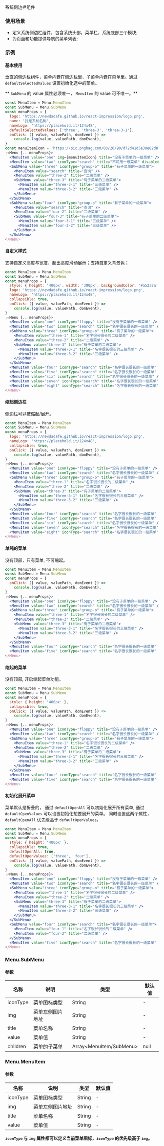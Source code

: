 系统侧边栏组件

### 使用场景

- 定义系统侧边栏组件，包含系统头部，菜单栏，系统底部三个模块;
- 为页面和功能提供导航的菜单列表;

### 示例

#### 基本使用

垂直的侧边栏组件，菜单内嵌在侧边栏里，子菜单内嵌在菜单里。通过 `defaultSelectedValues` 设置初始化选中的菜单。

** `SubMenu` 的 value 属性必须唯一， `MenuItem` 的 value 可不唯一。**

```jsx
const MenuItem = Menu.MenuItem
const SubMenu = Menu.SubMenu
const menuProps = {
  logo: 'https://newdadafe.github.io/react-impression/logo.png',
  name: '我是系统名称',
  nameLogo: 'https://placehold.it/124x48',
  defaultSelectedValues: ['three', 'three-3', 'three-3-1'],
  onClick: ({ value, valuePath, domEvent }) =>
    console.log(value, valuePath, domEvent),
}
const menuItemIcon = 'https://pic.pngbag.com/00/20/90/d72d41d5e30e82d8.jpg'
;<Menu {...menuProps}>
  <MenuItem value="one" img={menuItemIcon} title="没有子菜单的一级菜单" />
  <MenuItem value="two" iconType="search" title="不可用一级菜单" disabled />
  <SubMenu value="three" iconType="group-o" title="有子菜单的一级菜单">
    <MenuItem value="search" title="查询" />
    <MenuItem value="three-2" title="二级菜单" />
    <SubMenu value="three-3" title="有子菜单的二级菜单">
      <MenuItem value="three-3-1" title="三级菜单" />
      <MenuItem value="three-3-2" title="三级菜单" />
    </SubMenu>
  </SubMenu>
  <SubMenu value="four" iconType="group-o" title="有子菜单的一级菜单">
    <MenuItem value="search" title="查询" />
    <MenuItem value="four-2" title="二级菜单" />
    <SubMenu value="four-3" title="有子菜单的二级菜单">
      <MenuItem value="four-3-1" title="三级菜单" />
      <MenuItem value="four-3-2" title="三级菜单" />
    </SubMenu>
  </SubMenu>
</Menu>
```

#### 自定义样式

支持自定义高度与宽度，超出高度滑动展示；支持自定义背景色；

```jsx
const MenuItem = Menu.MenuItem
const SubMenu = Menu.SubMenu
const menuProps = {
  style: { height: '400px', width: '300px', backgroundColor: '#a52a2a' },
  logo: 'https://newdadafe.github.io/react-impression/logo.png',
  nameLogo: 'https://placehold.it/124x48',
  collapsible: true,
  onClick: ({ value, valuePath, domEvent }) =>
    console.log(value, valuePath, domEvent),
}
;<Menu {...menuProps}>
  <MenuItem value="one" iconType="floppy" title="没有子菜单的一级菜单" />
  <MenuItem value="two" iconType="search" title="名字很长很长的一级菜单" />
  <SubMenu value="three" iconType="group-o" title="有子菜单的一级菜单">
    <MenuItem value="three-1" title="名字很长很长的二级菜单" />
    <MenuItem value="three-2" title="二级菜单" />
    <SubMenu value="three-3" title="有子菜单的二级菜单">
      <MenuItem value="three-3-1" title="名字很长很长的三级菜单" />
      <MenuItem value="three-3-2" title="三级菜单" />
    </SubMenu>
  </SubMenu>
  <MenuItem value="four" iconType="search" title="名字很长很长的一级菜单" />
  <MenuItem value="five" iconType="search" title="名字很长很长的一级菜单" />
  <MenuItem value="six" iconType="search" title="名字很长很长的一级菜单" />
  <MenuItem value="seven" iconType="search" title="名字很长很长的一级菜单" />
  <MenuItem value="eight" iconType="search" title="名字很长很长的一级菜单" />
</Menu>
```

#### 缩起侧边栏

侧边栏可以被缩起/展开。

```jsx
const MenuItem = Menu.MenuItem
const SubMenu = Menu.SubMenu
const menuProps = {
  logo: 'https://newdadafe.github.io/react-impression/logo.png',
  nameLogo: 'https://placehold.it/124x48',
  collapsible: true,
  onClick: ({ value, valuePath, domEvent }) =>
    console.log(value, valuePath, domEvent),
}
;<Menu {...menuProps}>
  <MenuItem value="one" iconType="floppy" title="没有子菜单的一级菜单" />
  <MenuItem value="two" iconType="search" title="名字很长很长的一级菜单" />
  <SubMenu value="three" iconType="group-o" title="有子菜单的一级菜单">
    <MenuItem value="three-1" title="名字很长很长的二级菜单" />
    <MenuItem value="three-2" title="二级菜单" />
    <SubMenu value="three-3" title="有子菜单的二级菜单">
      <MenuItem value="three-3-1" title="名字很长很长的三级菜单" />
      <MenuItem value="three-3-2" title="三级菜单" />
    </SubMenu>
  </SubMenu>
  <MenuItem value="four" iconType="search" title="名字很长很长的一级菜单" />
  <MenuItem value="five" iconType="search" title="名字很长很长的一级菜单" />
  <MenuItem value="six" iconType="search" title="名字很长很长的一级菜单" />
  <MenuItem value="seven" iconType="search" title="名字很长很长的一级菜单" />
  <MenuItem value="eight" iconType="search" title="名字很长很长的一级菜单" />
</Menu>
```

#### 单纯的菜单

没有顶部，只有菜单, 不可缩起。

```jsx
const MenuItem = Menu.MenuItem
const SubMenu = Menu.SubMenu
const menuProps = {
  onClick: ({ value, valuePath, domEvent }) =>
    console.log(value, valuePath, domEvent),
}
;<Menu {...menuProps}>
  <MenuItem value="one" iconType="floppy" title="没有子菜单的一级菜单" />
  <MenuItem value="two" iconType="search" title="名字很长很长的一级菜单" />
  <SubMenu value="three" iconType="group-o" title="有子菜单的一级菜单">
    <MenuItem value="three-1" title="名字很长很长的二级菜单" />
    <MenuItem value="three-2" title="二级菜单" />
    <SubMenu value="three-3" title="有子菜单的二级菜单">
      <MenuItem value="three-3-1" title="名字很长很长的三级菜单" />
      <MenuItem value="three-3-2" title="三级菜单" />
    </SubMenu>
  </SubMenu>
  <MenuItem value="four" iconType="search" title="名字很长很长的一级菜单" />
  <MenuItem value="five" iconType="search" title="名字很长很长的一级菜单" />
</Menu>
```

#### 缩起的菜单

没有顶部, 开启缩起菜单功能。

```jsx
const MenuItem = Menu.MenuItem
const SubMenu = Menu.SubMenu
const menuProps = {
  style: { height: '400px' },
  collapsible: true,
  onClick: ({ value, valuePath, domEvent }) =>
    console.log(value, valuePath, domEvent),
}
;<Menu {...menuProps}>
  <MenuItem value="one" iconType="floppy" title="没有子菜单的一级菜单" />
  <MenuItem value="two" iconType="search" title="名字很长很长的一级菜单" />
  <SubMenu value="three" iconType="group-o" title="有子菜单的一级菜单">
    <MenuItem value="three-1" title="名字很长很长的二级菜单" />
    <MenuItem value="three-2" title="二级菜单" />
    <SubMenu value="three-3" title="有子菜单的二级菜单">
      <MenuItem value="three-3-1" title="名字很长很长的三级菜单" />
      <MenuItem value="three-3-2" title="三级菜单" />
    </SubMenu>
  </SubMenu>
  <MenuItem value="four" iconType="search" title="名字很长很长的一级菜单" />
  <MenuItem value="five" iconType="search" title="名字很长很长的一级菜单" />
</Menu>
```

#### 初始化展开菜单

菜单默认是折叠的， 通过 `defaultOpenAll` 可以初始化展开所有菜单, 通过 `defaultOpenValues` 可以设置初始化想要展开的菜单。 同时设置这两个属性，`defaultOpenAll` 优先级高于 `defaultOpenValues`。

```jsx
const MenuItem = Menu.MenuItem
const SubMenu = Menu.SubMenu
const menuProps = {
  style: { height: '400px' },
  collapsible: true,
  defaultOpenAll: true,
  defaultOpenValues: ['three', 'four'],
  onClick: ({ value, valuePath, domEvent }) =>
    console.log(value, valuePath, domEvent),
}
;<Menu {...menuProps}>
  <MenuItem value="one" iconType="floppy" title="没有子菜单的一级菜单" />
  <MenuItem value="two" iconType="search" title="名字很长很长的一级菜单" />
  <SubMenu value="three" iconType="group-o" title="有子菜单的一级菜单">
    <MenuItem value="three-1" title="名字很长很长的二级菜单" />
    <MenuItem value="three-2" title="二级菜单" />
    <SubMenu value="three-3" title="有子菜单的二级菜单">
      <MenuItem value="three-3-1" title="名字很长很长的三级菜单" />
      <MenuItem value="three-3-2" title="三级菜单" />
    </SubMenu>
  </SubMenu>
  <SubMenu value="four" iconType="search" title="名字很长很长的一级菜单">
    <MenuItem value="four-1" title="名字很长很长的二级菜单" />
    <MenuItem value="four-2" title="二级菜单" />
  </SubMenu>
  <MenuItem value="five" iconType="search" title="名字很长很长的一级菜单" />
</Menu>
```

### Menu.SubMenu

#### 参数

| 名称     | 说明             | 类型                    | 默认值 |
| -------- | ---------------- | ----------------------- | ------ |
| iconType | 菜单图标类型     | String                  | -      |
| img      | 菜单左侧图片地址 | String                  | -      |
| title    | 菜单名称         | String                  | -      |
| value    | 菜单值           | String                  | -      |
| children | 菜单的子菜单     | Array<MenuItem/SubMenu> | null   |

### Menu.MenuItem

#### 参数

| 名称     | 说明             | 类型   | 默认值 |
| -------- | ---------------- | ------ | ------ |
| iconType | 菜单图标类型     | String | -      |
| img      | 菜单左侧图片地址 | String | -      |
| title    | 菜单名称         | String | -      |
| value    | 菜单值           | String | -      |

**`iconType` 与 `img` 属性都可以定义当前菜单图标，`iconType` 的优先级高于 `img`。**
